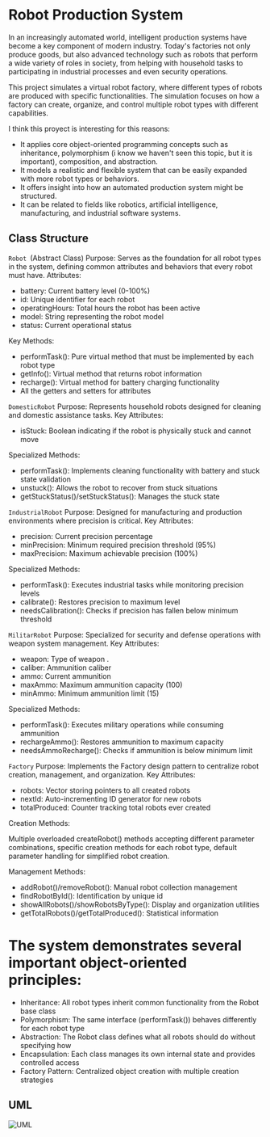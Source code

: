 # Robot Production System

In an increasingly automated world, intelligent production systems have become a key component of modern industry. Today's factories not only produce goods, but also advanced technology such as robots that perform a wide variety of roles in society, from helping with household tasks to participating in industrial processes and even security operations.

This project simulates a virtual robot factory, where different types of robots are produced with specific functionalities. The simulation focuses on how a factory can create, organize, and control multiple robot types with different capabilities.

I think this proyect is interesting for this reasons:

- It applies core object-oriented programming concepts such as inheritance, polymorphism (i know we haven't seen this topic, but it is important), composition, and abstraction.
- It models a realistic and flexible system that can be easily expanded with more robot types or behaviors.
- It offers insight into how an automated production system might be structured.
- It can be related to fields like robotics, artificial intelligence, manufacturing, and industrial software systems.

## Class Structure

`Robot `(Abstract Class)
Purpose: Serves as the foundation for all robot types in the system, defining common attributes and behaviors that every robot must have.
Attributes:

- battery: Current battery level (0-100%)
- id: Unique identifier for each robot
- operatingHours: Total hours the robot has been active
- model: String representing the robot model
- status: Current operational status

Key Methods:

- performTask(): Pure virtual method that must be implemented by each robot type
- getInfo(): Virtual method that returns robot information
- recharge(): Virtual method for battery charging functionality
- All the getters and setters for attributes

`DomesticRobot` 
Purpose: Represents household robots designed for cleaning and domestic assistance tasks.
Key Attributes:

- isStuck: Boolean indicating if the robot is physically stuck and cannot move

Specialized Methods:

- performTask(): Implements cleaning functionality with battery and stuck state validation
- unstuck(): Allows the robot to recover from stuck situations
- getStuckStatus()/setStuckStatus(): Manages the stuck state

`IndustrialRobot` 
Purpose: Designed for manufacturing and production environments where precision is critical.
Key Attributes:

- precision: Current precision percentage 
- minPrecision: Minimum required precision threshold (95%)
- maxPrecision: Maximum achievable precision (100%)

Specialized Methods:

- performTask(): Executes industrial tasks while monitoring precision levels
- calibrate(): Restores precision to maximum level
- needsCalibration(): Checks if precision has fallen below minimum threshold

`MilitarRobot`
Purpose: Specialized for security and defense operations with weapon system management.
Key Attributes:

- weapon: Type of weapon .
- caliber: Ammunition caliber 
- ammo: Current ammunition 
- maxAmmo: Maximum ammunition capacity (100)
- minAmmo: Minimum ammunition limit (15)

Specialized Methods:

- performTask(): Executes military operations while consuming ammunition
- rechargeAmmo(): Restores ammunition to maximum capacity
- needsAmmoRecharge(): Checks if ammunition is below minimum limit

`Factory` 
Purpose: Implements the Factory design pattern to centralize robot creation, management, and organization.
Key Attributes:

- robots: Vector storing pointers to all created robots
- nextId: Auto-incrementing ID generator for new robots
- totalProduced: Counter tracking total robots ever created

Creation Methods:

Multiple overloaded createRobot() methods accepting different parameter combinations, 
specific creation methods for each robot type, 
default parameter handling for simplified robot creation.

Management Methods:

- addRobot()/removeRobot(): Manual robot collection management
- findRobotById(): Identification by unique id
- showAllRobots()/showRobotsByType(): Display and organization utilities
- getTotalRobots()/getTotalProduced(): Statistical information

# The system demonstrates several important object-oriented principles:

- Inheritance: All robot types inherit common functionality from the Robot base class
- Polymorphism: The same interface (performTask()) behaves differently for each robot type
- Abstraction: The Robot class defines what all robots should do without specifying how
- Encapsulation: Each class manages its own internal state and provides controlled access
- Factory Pattern: Centralized object creation with multiple creation strategies

## UML
![UML](https://github.com/user-attachments/assets/5bc4ce4f-5218-46f6-b609-c4f5ec83b158)
